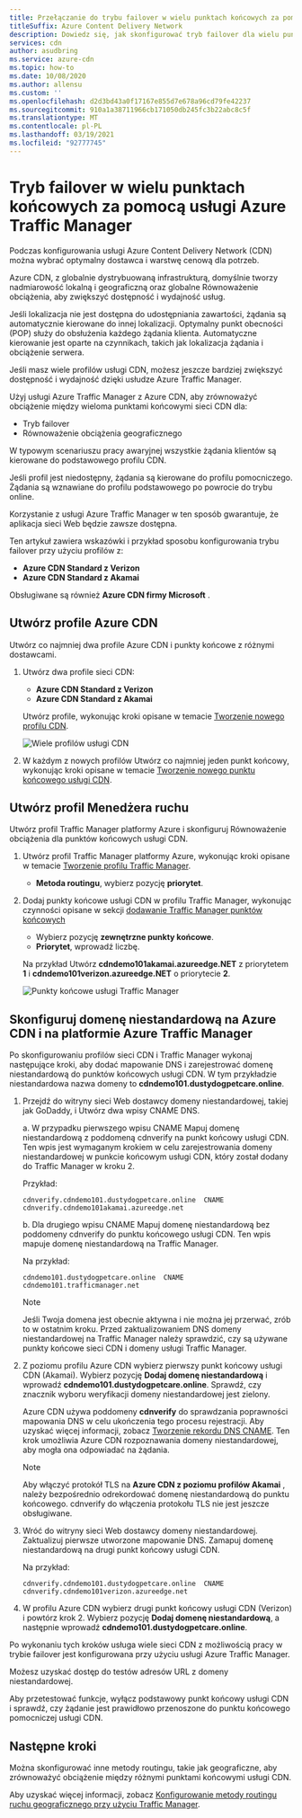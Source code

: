 ```yaml
---
title: Przełączanie do trybu failover w wielu punktach końcowych za pomocą Traffic Manager
titleSuffix: Azure Content Delivery Network
description: Dowiedz się, jak skonfigurować tryb failover dla wielu punktów końcowych usługi Azure Content Delivery Network przy użyciu usługi Azure Traffic Manager.
services: cdn
author: asudbring
ms.service: azure-cdn
ms.topic: how-to
ms.date: 10/08/2020
ms.author: allensu
ms.custom: ''
ms.openlocfilehash: d2d3bd43a0f17167e855d7e678a96cd79fe42237
ms.sourcegitcommit: 910a1a38711966cb171050db245fc3b22abc8c5f
ms.translationtype: MT
ms.contentlocale: pl-PL
ms.lasthandoff: 03/19/2021
ms.locfileid: "92777745"
---
```

# <a name="failover-across-multiple-endpoints-with-azure-traffic-manager"></a>Tryb failover w wielu punktach końcowych za pomocą usługi Azure Traffic Manager

Podczas konfigurowania usługi Azure Content Delivery Network (CDN) można wybrać optymalny dostawca i warstwę cenową dla potrzeb. 

Azure CDN, z globalnie dystrybuowaną infrastrukturą, domyślnie tworzy nadmiarowość lokalną i geograficzną oraz globalne Równoważenie obciążenia, aby zwiększyć dostępność i wydajność usług. 

Jeśli lokalizacja nie jest dostępna do udostępniania zawartości, żądania są automatycznie kierowane do innej lokalizacji. Optymalny punkt obecności (POP) służy do obsłużenia każdego żądania klienta. Automatyczne kierowanie jest oparte na czynnikach, takich jak lokalizacja żądania i obciążenie serwera.
 
Jeśli masz wiele profilów usługi CDN, możesz jeszcze bardziej zwiększyć dostępność i wydajność dzięki usłudze Azure Traffic Manager. 

Użyj usługi Azure Traffic Manager z Azure CDN, aby zrównoważyć obciążenie między wieloma punktami końcowymi sieci CDN dla:
 
* Tryb failover
* Równoważenie obciążenia geograficznego 

W typowym scenariuszu pracy awaryjnej wszystkie żądania klientów są kierowane do podstawowego profilu CDN. 

Jeśli profil jest niedostępny, żądania są kierowane do profilu pomocniczego.  Żądania są wznawiane do profilu podstawowego po powrocie do trybu online.

Korzystanie z usługi Azure Traffic Manager w ten sposób gwarantuje, że aplikacja sieci Web będzie zawsze dostępna. 

Ten artykuł zawiera wskazówki i przykład sposobu konfigurowania trybu failover przy użyciu profilów z: 

* **Azure CDN Standard z Verizon**
* **Azure CDN Standard z Akamai**

Obsługiwane są również **Azure CDN firmy Microsoft** .

## <a name="create-azure-cdn-profiles"></a>Utwórz profile Azure CDN
Utwórz co najmniej dwa profile Azure CDN i punkty końcowe z różnymi dostawcami.

1. Utwórz dwa profile sieci CDN:
    * **Azure CDN Standard z Verizon**
    * **Azure CDN Standard z Akamai** 

    Utwórz profile, wykonując kroki opisane w temacie [Tworzenie nowego profilu CDN](cdn-create-new-endpoint.md#create-a-new-cdn-profile).
 
   ![Wiele profilów usługi CDN](./media/cdn-traffic-manager/cdn-multiple-profiles.png)

2. W każdym z nowych profilów Utwórz co najmniej jeden punkt końcowy, wykonując kroki opisane w temacie [Tworzenie nowego punktu końcowego usługi CDN](cdn-create-new-endpoint.md#create-a-new-cdn-endpoint).

## <a name="create-traffic-manager-profile"></a>Utwórz profil Menedżera ruchu
Utwórz profil Traffic Manager platformy Azure i skonfiguruj Równoważenie obciążenia dla punktów końcowych usługi CDN. 

1. Utwórz profil Traffic Manager platformy Azure, wykonując kroki opisane w temacie [Tworzenie profilu Traffic Manager](../traffic-manager/quickstart-create-traffic-manager-profile.md). 

    * **Metoda routingu**, wybierz pozycję **priorytet**.

2. Dodaj punkty końcowe usługi CDN w profilu Traffic Manager, wykonując czynności opisane w sekcji [dodawanie Traffic Manager punktów końcowych](../traffic-manager/quickstart-create-traffic-manager-profile.md#add-traffic-manager-endpoints)

    * Wybierz pozycję **zewnętrzne punkty końcowe**.
    * **Priorytet**, wprowadź liczbę.

    Na przykład Utwórz **cdndemo101akamai.azureedge.NET** z priorytetem **1** i **cdndemo101verizon.azureedge.NET** o priorytecie **2**.

   ![Punkty końcowe usługi Traffic Manager](./media/cdn-traffic-manager/cdn-traffic-manager-endpoints.png)


## <a name="configure-custom-domain-on-azure-cdn-and-azure-traffic-manager"></a>Skonfiguruj domenę niestandardową na Azure CDN i na platformie Azure Traffic Manager
Po skonfigurowaniu profilów sieci CDN i Traffic Manager wykonaj następujące kroki, aby dodać mapowanie DNS i zarejestrować domenę niestandardową do punktów końcowych usługi CDN. W tym przykładzie niestandardowa nazwa domeny to **cdndemo101.dustydogpetcare.online**.

1. Przejdź do witryny sieci Web dostawcy domeny niestandardowej, takiej jak GoDaddy, i Utwórz dwa wpisy CNAME DNS. 

    a. W przypadku pierwszego wpisu CNAME Mapuj domenę niestandardową z poddomeną cdnverify na punkt końcowy usługi CDN. Ten wpis jest wymaganym krokiem w celu zarejestrowania domeny niestandardowej w punkcie końcowym usługi CDN, który został dodany do Traffic Manager w kroku 2.

      Przykład: 

      `cdnverify.cdndemo101.dustydogpetcare.online  CNAME  cdnverify.cdndemo101akamai.azureedge.net`  

    b. Dla drugiego wpisu CNAME Mapuj domenę niestandardową bez poddomeny cdnverify do punktu końcowego usługi CDN. Ten wpis mapuje domenę niestandardową na Traffic Manager. 

      Na przykład: 
      
      `cdndemo101.dustydogpetcare.online  CNAME  cdndemo101.trafficmanager.net`   

    > [!NOTE]
    > Jeśli Twoja domena jest obecnie aktywna i nie można jej przerwać, zrób to w ostatnim kroku. Przed zaktualizowaniem DNS domeny niestandardowej na Traffic Manager należy sprawdzić, czy są używane punkty końcowe sieci CDN i domeny usługi Traffic Manager.
    >


2.  Z poziomu profilu Azure CDN wybierz pierwszy punkt końcowy usługi CDN (Akamai). Wybierz pozycję **Dodaj domenę niestandardową** i wprowadź **cdndemo101.dustydogpetcare.online**. Sprawdź, czy znacznik wyboru weryfikacji domeny niestandardowej jest zielony. 

    Azure CDN używa poddomeny **cdnverify** do sprawdzania poprawności mapowania DNS w celu ukończenia tego procesu rejestracji. Aby uzyskać więcej informacji, zobacz [Tworzenie rekordu DNS CNAME](cdn-map-content-to-custom-domain.md#create-a-cname-dns-record). Ten krok umożliwia Azure CDN rozpoznawania domeny niestandardowej, aby mogła ona odpowiadać na żądania.
    
    > [!NOTE]
    > Aby włączyć protokół TLS na **Azure CDN z poziomu profilów Akamai** , należy bezpośrednio odrekordować domenę niestandardową do punktu końcowego. cdnverify do włączenia protokołu TLS nie jest jeszcze obsługiwane. 
    >

3.  Wróć do witryny sieci Web dostawcy domeny niestandardowej. Zaktualizuj pierwsze utworzone mapowanie DNS. Zamapuj domenę niestandardową na drugi punkt końcowy usługi CDN.
                             
    Na przykład: 

    `cdnverify.cdndemo101.dustydogpetcare.online  CNAME  cdnverify.cdndemo101verizon.azureedge.net`  

4. W profilu Azure CDN wybierz drugi punkt końcowy usługi CDN (Verizon) i powtórz krok 2. Wybierz pozycję **Dodaj domenę niestandardową**, a następnie wprowadź **cdndemo101.dustydogpetcare.online**.
 
Po wykonaniu tych kroków usługa wiele sieci CDN z możliwością pracy w trybie failover jest konfigurowana przy użyciu usługi Azure Traffic Manager. 

Możesz uzyskać dostęp do testów adresów URL z domeny niestandardowej. 

Aby przetestować funkcje, wyłącz podstawowy punkt końcowy usługi CDN i sprawdź, czy żądanie jest prawidłowo przenoszone do punktu końcowego pomocniczej usługi CDN. 

## <a name="next-steps"></a>Następne kroki
Można skonfigurować inne metody routingu, takie jak geograficzne, aby zrównoważyć obciążenie między różnymi punktami końcowymi usługi CDN. 

Aby uzyskać więcej informacji, zobacz [Konfigurowanie metody routingu ruchu geograficznego przy użyciu Traffic Manager](../traffic-manager/traffic-manager-configure-geographic-routing-method.md).